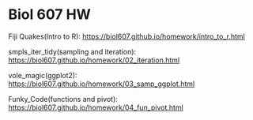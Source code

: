 # Biol 607 HW
Fiji Quakes(Intro to R): https://biol607.github.io/homework/intro_to_r.html

smpls_iter_tidy(sampling and iteration): https://biol607.github.io/homework/02_iteration.html

vole_magic(ggplot2): https://biol607.github.io/homework/03_samp_ggplot.html

Funky_Code(functions and pivot): https://biol607.github.io/homework/04_fun_pivot.html
